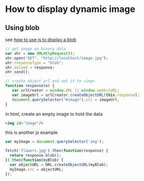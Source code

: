# How to display dynamic image

## Using blob
see [how to use js to display a blob](https://stackoverflow.com/questions/7650587/using-javascript-to-display-a-blob)

```javascript
// get image as binary data
var xhr = new XMLHttpRequest();
xhr.open("GET", "http://localhost/image.jpg");
xhr.responseType = "blob";
xhr.onload = response;
xhr.send();

// create object url and set it to <img>
function response(e) {
   var urlCreator = window.URL || window.webkitURL;
   var imageUrl = urlCreator.createObjectURL(this.response);
   document.querySelector("#image").src = imageUrl;
}
```

in html, create an empty image to hold the data

```html
<img id="image"/>
```

this is another js example

```javascript
var myImage = document.querySelector('img');

fetch('flowers.jpg').then(function(response) {
  return response.blob();
}).then(function(myBlob) {
  var objectURL = URL.createObjectURL(myBlob);
  myImage.src = objectURL;
});
```
